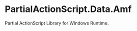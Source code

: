 PartialActionScript.Data.Amf
============================

Partial ActionScript Library for Windows Runtime.
